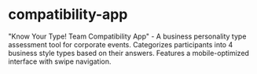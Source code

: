 # compatibility-app
"Know Your Type! Team Compatibility App" - A business personality type assessment tool for corporate events. Categorizes participants into 4 business style types based on their answers. Features a mobile-optimized interface with swipe navigation.
